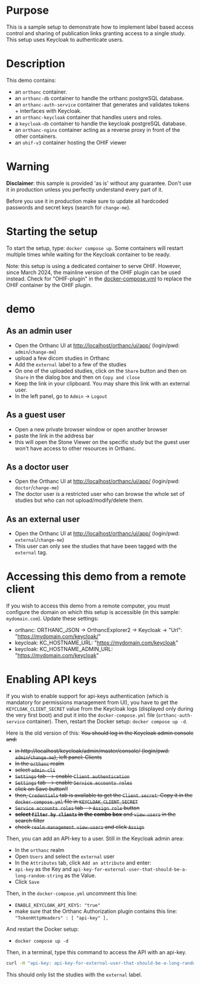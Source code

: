 <!--
SPDX-FileCopyrightText: 2022 - 2025 Orthanc Team SRL <info@orthanc.team>

SPDX-License-Identifier: CC-BY-4.0
-->

# Purpose

This is a sample setup to demonstrate how to implement label based access control 
and sharing of publication links granting access to a single study.
This setup uses Keycloak to authenticate users.

# Description

This demo contains:

- an `orthanc` container.
- an `orthanc-db` container to handle the orthanc postgreSQL database.
- an `orthanc-auth-service` container that generates and validates tokens + interfaces with Keycloak.
- an `orthanc-keycloak` container that handles users and roles.
- a `keycloak-db` container to handle the keycloak postgreSQL database.
- an `orthanc-nginx` container acting as a reverse proxy in front of the other containers.
- an `ohif-v3` container hosting the OHIF viewer

# Warning

**Disclaimer**: this sample is provided 'as is' without any guarantee.  Don't use it in production unless you perfectly understand every part of it.

Before you use it in production make sure to update all hardcoded passwords and secret keys (search for `change-me`).

# Starting the setup

To start the setup, type: `docker compose up`.  Some containers will restart multiple times while waiting for the Keycloak container to be ready.

Note: this setup is using a dedicated container to serve OHIF.  However,
since March 2024, the mainline version of the OHIF plugin can be used instead.
Check for "OHIF-plugin" in the [docker-compose.yml](docker-compose.yml) to replace the OHIF container by the OHIF plugin.

# demo

## As an admin user

- Open the Orthanc UI at [http://localhost/orthanc/ui/app/](http://localhost/orthanc/ui/app/) (login/pwd: `admin`/`change-me`)
- upload a few dicom studies in Orthanc
- Add the `external` label to a few of the studies
- On one of the uploaded studies, click on the `Share` button and then on `Share` in the dialog box and then on `Copy and close`
- Keep the link in your clipboard.  You may share this link with an external user.
- In the left panel, go to `Admin` -> `Logout`

## As a guest user

- Open a new private browser window or open another browser
- paste the link in the address bar
- this will open the Stone Viewer on the specific study but the guest user won't have access to other resources in Orthanc.

## As a doctor user

- Open the Orthanc UI at [http://localhost/orthanc/ui/app/](http://localhost/orthanc/ui/app/) (login/pwd: `doctor`/`change-me`)
- The doctor user is a restricted user who can browse the whole set of studies but who can not upload/modify/delete them.

## As an external user

- Open the Orthanc UI at [http://localhost/orthanc/ui/app/](http://localhost/orthanc/ui/app/) (login/pwd: `external`/`change-me`)
- This user can only see the studies that have been tagged with the `external` tag.

# Accessing this demo from a remote client

If you wish to access this demo from a remote computer, you must configure the domain on which this setup is accessible (in this sample: `mydomain.com`).
Update these settings:
- orthanc: ORTHANC_JSON -> OrthancExplorer2 -> Keycloak -> "Url": "https://mydomain.com/keycloak/"
- keycloak: KC_HOSTNAME_URL: "https://mydomain.com/keycloak"
- keycloak: KC_HOSTNAME_ADMIN_URL: "https://mydomain.com/keycloak"

# Enabling API keys

If you wish to enable support for api-keys authentication (which is mandatory for permissions management from UI),
you have to get the `KEYCLOAK_CLIENT_SECRET` value from the Keycloak logs (displayed only during the very first boot) and
put it into the `docker-compose.yml` file (`orthanc-auth-service` container). Then, restart the Docker setup: `docker compose up -d`.

Here is the old version of this:
<strike>
You should log in the Keycloak admin console and:
- in http://localhost/keycloak/admin/master/console/ (login/pwd: `admin`/`change-me`), left panel: Clients
- In the `orthanc` realm
- select `admin-cli`
- `Settings` tab --> enable `Client authentication`
- `Settings` tab --> enable `Service accounts roles`
- click on Save button!!
- then, `Credentials` tab is available to get the `Client secret`.  Copy it in the `docker-compose.yml` file in `KEYCLOAK_CLIENT_SECRET`
- `Service accounts roles` tab --> `Assign role` button
- **select `Filter by clients` in the combo box** and `view-users` in the search filter
- check `realm-management view-users` and click `Assign`
</strike>

Then, you can add an API-key to a user.  Still in the Keycloak admin area:
- In the `orthanc` realm
- Open `Users` and select the `external` user
- In the `Attributes` tab, click `Add an attribute` and enter:
- `api-key` as the Key and `api-key-for-external-user-that-should-be-a-long-random-string` as the Value.
- Click `Save`

Then, in the `docker-compose.yml` uncomment this line:
- `ENABLE_KEYCLOAK_API_KEYS: "true"`
- make sure that the Orthanc Authorization plugin contains this line:
  `"TokenHttpHeaders" : [ "api-key" ],`

And restart the Docker setup:
- `docker compose up -d`

Then, in a terminal, type this command to access the API with an api-key.

```bash
curl -H "api-key: api-key-for-external-user-that-should-be-a-long-random-string" -d '{"Level": "Study", "Query": {"PatientID": "*"}}'  http://localhost:8043/tools/find
```

This should only list the studies with the `external` label.